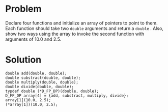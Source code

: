# Problem
Declare four functions and initialize an array of pointers to point to them. Each function
should take two `double` arguments and return a `double` . Also, show two ways using the
array to invoke the second function with arguments of 10.0 and 2.5. 
# Solution
```
double add(double, double);
double substract(double, double);
double multiply(double, double);
double divide(double, double);
typdef double (*D_FP_DP)(double, double);
D_FP_DP array[4] = {add, substract, multiply, divide};
array[1](10.0, 2.5);
(*array[1])(10.0, 2.5);
```
